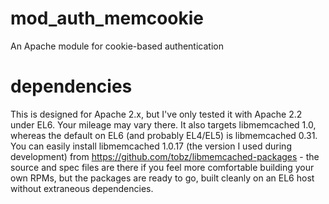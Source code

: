 mod_auth_memcookie
==================

An Apache module for cookie-based authentication


dependencies
==================

This is designed for Apache 2.x, but I've only tested it with Apache 2.2 under EL6.  Your mileage may vary there.  It also targets libmemcached 1.0, whereas the default on EL6 (and probably EL4/EL5) is libmemcached 0.31.  You can easily install libmemcached 1.0.17 (the version I used during development) from https://github.com/tobz/libmemcached-packages - the source and spec files are there if you feel more comfortable building your own RPMs, but the packages are ready to go, built cleanly on an EL6 host without extraneous dependencies.

